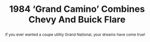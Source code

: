 ---
category: news
title: 1984 ‘Grand Camino’ Combines Chevy And Buick Flare
abstract: If you ever wanted a coupe utility Grand National, your dreams have come true!
publishedDateTime: 2019-03-14T13:13:12Z
sourceUrl: https://motorious.motor1.com/news/313391/1984-grand-camino/
type: article

provider:
  name: Motorious
  id: V_BBEZ2jt_global
tags:
  - Autos

images: 
  - url: assets/images/2019/3/1984-‘Grand-Camino’-Combines-Chevy-And-Buick-Flare-1.jpg
    width: 1920
    height: 1080
    quality: 50
    title: 1984 ‘Grand Camino’ Combines Chevy And Buick Flare
    attribution: 
    focalRegion:
      x1: 883
      x2: 883
      y1: 553
      y2: 553

---